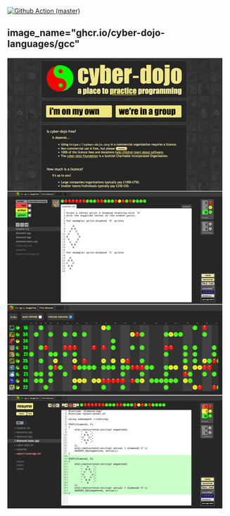 [![Github Action (master)](https://github.com/cyber-dojo-languages/gcc/actions/workflows/main.yml/badge.svg)](https://github.com/cyber-dojo-languages/gcc/actions)

## image_name="ghcr.io/cyber-dojo-languages/gcc"

![cyber-dojo.org home page](https://github.com/cyber-dojo/cyber-dojo/blob/master/shared/home_page_snapshot.png)
